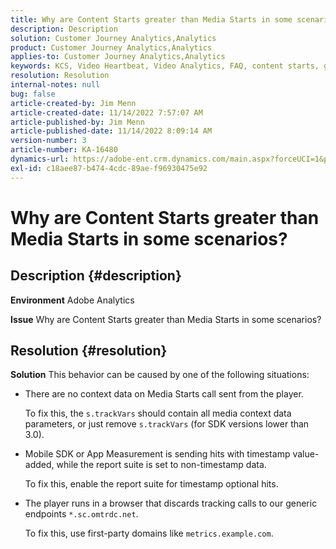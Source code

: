 ```yaml
---
title: Why are Content Starts greater than Media Starts in some scenarios?
description: Description
solution: Customer Journey Analytics,Analytics
product: Customer Journey Analytics,Analytics
applies-to: Customer Journey Analytics,Analytics
keywords: KCS, Video Heartbeat, Video Analytics, FAQ, content starts, greater, media starts, Adobe Analytics
resolution: Resolution
internal-notes: null
bug: false
article-created-by: Jim Menn
article-created-date: 11/14/2022 7:57:07 AM
article-published-by: Jim Menn
article-published-date: 11/14/2022 8:09:14 AM
version-number: 3
article-number: KA-16480
dynamics-url: https://adobe-ent.crm.dynamics.com/main.aspx?forceUCI=1&pagetype=entityrecord&etn=knowledgearticle&id=f2f8c0e9-f163-ed11-9561-6045bd006b4b
exl-id: c18aee87-b474-4cdc-89ae-f96930475e92
---
```

# Why are Content Starts greater than Media Starts in some scenarios?

## Description {#description}


<b>Environment</b>
 Adobe Analytics

<b>Issue</b>
 Why are Content Starts greater than Media Starts in some scenarios?


## Resolution {#resolution}


<b>Solution</b>
This behavior can be caused by one of the following situations:

- There are no context data on Media Starts call sent from the player.

    To fix this, the `s.trackVars` should contain all media context data parameters, or just remove `s.trackVars` (for SDK versions lower than 3.0).
- Mobile SDK or App Measurement is sending hits with timestamp value-added, while the report suite is set to non-timestamp data.

    To fix this, enable the report suite for timestamp optional hits.
- The player runs in a browser that discards tracking calls to our generic endpoints `*.sc.omtrdc.net`.

    To fix this, use first-party domains like `metrics.example.com`.
